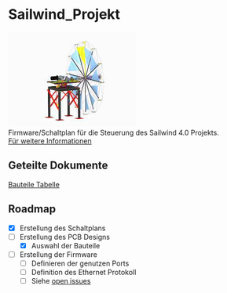 # Sailwind_Projekt
![Product Name Screen Shot](/Docs/Images/Sailwind_Prototype.jpg) \
Firmware/Schaltplan für die Steuerung des Sailwind 4.0 Projekts.\
[ Für weitere Informationen](https://www.sailwind-power.eu/)

## Geteilte Dokumente
[Bauteile Tabelle](https://drive.google.com/drive/folders/1qaNF0T8h1C8PEslQvWO4vngNG08Ppogr?usp=share_link)

## Roadmap
- [x] Erstellung des Schaltplans
- [ ] Erstellung des PCB Designs
	- [x] Auswahl der Bauteile
- [ ] Erstellung der Firmware
	- [ ] Definieren der genutzen Ports
	- [ ] Definition des Ethernet Protokoll
	- [ ] Siehe [open issues](https://github.com/derfinke/Sailwind_Projekt/issues)
